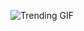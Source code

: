 ![Trending GIF](https://media1.giphy.com/media/v1.Y2lkPThiYjIxNzcyM2RmNHIzZmUyMTE2Y2FpeG1tZnZvNDRoOXh1aTExMDVweXdmbHY1dCZlcD12MV9naWZzX3NlYXJjaCZjdD1n/CuuSHzuc0O166MRfjt/giphy.gif)

